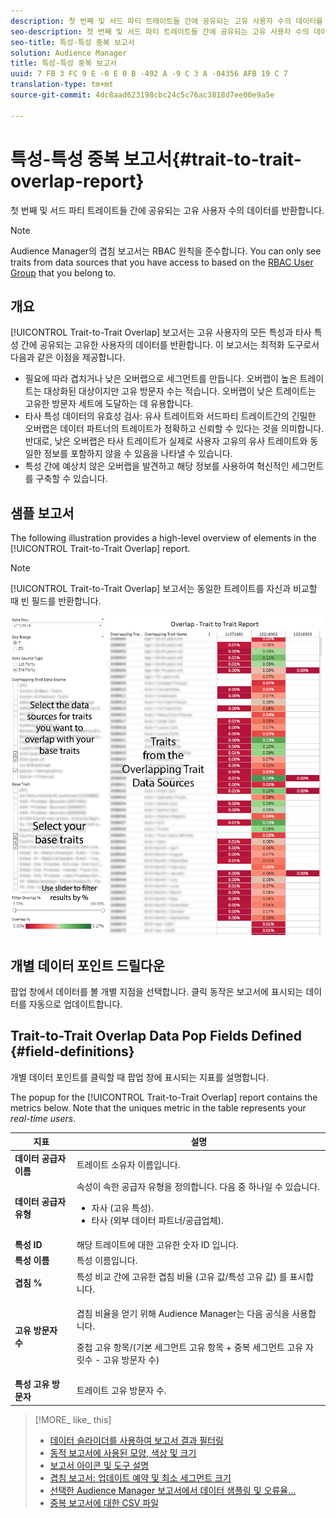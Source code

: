 ```yaml
---
description: 첫 번째 및 서드 파티 트레이트들 간에 공유되는 고유 사용자 수의 데이터를 반환합니다.
seo-description: 첫 번째 및 서드 파티 트레이트들 간에 공유되는 고유 사용자 수의 데이터를 반환합니다.
seo-title: 특성-특성 중복 보고서
solution: Audience Manager
title: 특성-특성 중복 보고서
uuid: 7 FB 3 FC 9 E -0 E 0 B -492 A -9 C 3 A -04356 AFB 19 C 7
translation-type: tm+mt
source-git-commit: 4dc8aad623198cbc24c5c76ac3818d7ee00e9a5e

---
```



# 특성-특성 중복 보고서{#trait-to-trait-overlap-report}

첫 번째 및 서드 파티 트레이트들 간에 공유되는 고유 사용자 수의 데이터를 반환합니다.

>[!NOTE]
>
>Audience Manager의 겹침 보고서는 RBAC 원칙을 준수합니다. You can only see traits from data sources that you have access to based on the [RBAC User Group](/help/using/features/administration/administration-overview.md) that you belong to.

<!-- 

c_overlap_reports.xml

 -->

## 개요

[!UICONTROL Trait-to-Trait Overlap] 보고서는 고유 사용자의 모든 특성과 타사 특성 간에 공유되는 고유한 사용자의 데이터를 반환합니다. 이 보고서는 최적화 도구로서 다음과 같은 이점을 제공합니다.

* 필요에 따라 겹치거나 낮은 오버랩으로 세그먼트를 만듭니다. 오버랩이 높은 트레이트는 대상화된 대상이지만 고유 방문자 수는 적습니다. 오버랩이 낮은 트레이트는 고유한 방문자 세트에 도달하는 데 유용합니다.
* 타사 특성 데이터의 유효성 검사: 유사 트레이트와 서드파티 트레이트간의 긴밀한 오버랩은 데이터 파트너의 트레이트가 정확하고 신뢰할 수 있다는 것을 의미합니다. 반대로, 낮은 오버랩은 타사 트레이트가 실제로 사용자 고유의 유사 트레이트와 동일한 정보를 포함하지 않을 수 있음을 나타낼 수 있습니다.
* 특성 간에 예상치 않은 오버랩을 발견하고 해당 정보를 사용하여 혁신적인 세그먼트를 구축할 수 있습니다.

## 샘플 보고서

The following illustration provides a high-level overview of elements in the [!UICONTROL Trait-to-Trait Overlap] report.

>[!NOTE]
>
>[!UICONTROL Trait-to-Trait Overlap] 보고서는 동일한 트레이트를 자신과 비교할 때 빈 필드를 반환합니다.

![](assets/trait-to-trait-overlap.png)

## 개별 데이터 포인트 드릴다운

팝업 창에서 데이터를 볼 개별 지점을 선택합니다. 클릭 동작은 보고서에 표시되는 데이터를 자동으로 업데이트합니다.

## Trait-to-Trait Overlap Data Pop Fields Defined {#field-definitions}

개별 데이터 포인트를 클릭할 때 팝업 창에 표시되는 지표를 설명합니다.

<!-- 

r_t2t_data_pop.xml

 -->

The popup for the [!UICONTROL Trait-to-Trait Overlap] report contains the metrics below. Note that the uniques metric in the table represents your *real-time users*.

<table id="table_A2A0CFC47C1A404994B82E6630E711A2"> 
 <thead> 
  <tr> 
   <th colname="col1" class="entry"> 지표 </th> 
   <th colname="col2" class="entry"> 설명 </th> 
  </tr>
 </thead>
 <tbody> 
  <tr> 
   <td colname="col1"><b><span class="wintitle"> 데이터 공급자 이름</span></b> </td> 
   <td colname="col2"> 트레이트 소유자 이름입니다. </td> 
  </tr> 
  <tr> 
   <td colname="col1"><b><span class="wintitle"> 데이터 공급자 유형</span></b> </td> 
   <td colname="col2">속성이 속한 공급자 유형을 정의합니다. 다음 중 하나일 수 있습니다. 
    <ul id="ul_0477C04A33FD4F5D998B98984E6554D3"> 
     <li id="li_50FCA48EDB5843AB8FB6C34ED2C0067D">자사 (고유 특성). </li> 
     <li id="li_4F6148EDAEFE43FA8D505944E9FE3855">타사 (외부 데이터 파트너/공급업체). </li> 
    </ul> </td> 
  </tr> 
  <tr> 
   <td colname="col1"><b><span class="wintitle"> 특성 ID</span></b> </td> 
   <td colname="col2"> 해당 트레이트에 대한 고유한 숫자 ID 입니다. </td> 
  </tr> 
  <tr> 
   <td colname="col1"><b><span class="wintitle"> 특성 이름</span></b> </td> 
   <td colname="col2"> 특성 이름입니다. </td> 
  </tr> 
  <tr> 
   <td colname="col1"><b><span class="wintitle"> 겹침 %</span></b> </td> 
   <td colname="col2"> 특성 비교 간에 고유한 겹침 비율 (고유 값/특성 고유 값) 를 표시합니다. </td> 
  </tr> 
  <tr> 
   <td colname="col1"><b><span class="wintitle"> 고유 방문자 수</span></b> </td> 
   <td colname="col2"> <p>겹침 비율을 얻기 위해 Audience Manager는 다음 공식을 사용합니다.</p> <p>중첩 고유 항목/(기본 세그먼트 고유 항목 + 중복 세그먼트 고유 자릿수 - 고유 방문자 수)</p> </td> 
  </tr> 
  <tr> 
   <td colname="col1"><b><span class="wintitle"> 특성 고유 방문자</span></b> </td> 
   <td colname="col2"> 트레이트 고유 방문자 수. </td> 
  </tr> 
 </tbody> 
</table>

>[!MORE_ like_ this]
>
>* [데이터 슬라이더를 사용하여 보고서 결과 필터링](../../reporting/dynamic-reports/data-sliders.md)
>* [동적 보고서에 사용된 모양, 색상 및 크기](../../reporting/dynamic-reports/interactive-report-technology.md#shapes-colors-sizes)
>* [보고서 아이콘 및 도구 설명](../../reporting/dynamic-reports/interactive-report-technology.md#icons-tools-explained)
>* [겹침 보고서: 업데이트 예약 및 최소 세그먼트 크기](../../reporting/dynamic-reports/overlap-minimum-segment-size.md)
>* [선택한 Audience Manager 보고서에서 데이터 샘플링 및 오류율...](../../reporting/report-sampling.md)
>* [중복 보고서에 대한 CSV 파일](../../reporting/dynamic-reports/overlap-csv-files.md)